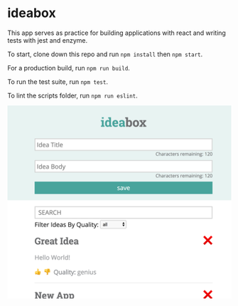 # ideabox

This app serves as practice for building applications with react and writing tests with jest and enzyme.

To start, clone down this repo and run `npm install` then `npm start`.

For a production build, run `npm run build`.

To run the test suite, run `npm test`.

To lint the scripts folder, run `npm run eslint`.

![final product](./src/ideabox-react-screenshot.png)